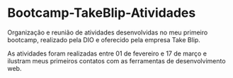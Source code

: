 # Bootcamp-TakeBlip-Atividades
Organização e reunião de atividades desenvolvidas no meu primeiro bootcamp, realizado pela DIO e oferecido pela empresa Take Blip.

As atividades foram realizadas entre 01 de fevereiro e 17 de março e ilustram meus primeiros contatos com as ferramentas de desenvolvimento web.
